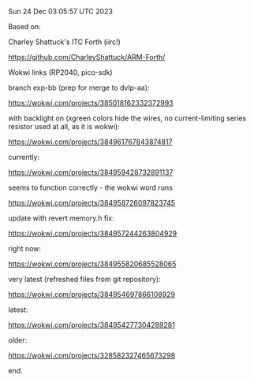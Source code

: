 Sun 24 Dec 03:05:57 UTC 2023

Based on:

  Charley Shattuck's ITC Forth (iirc!)

  https://github.com/CharleyShattuck/ARM-Forth/

Wokwi links (RP2040, pico-sdk)

branch exp-bb (prep for merge to dvlp-aa):

  https://wokwi.com/projects/385018162332372993

with backlight on (xgreen colors hide the wires,
no current-limiting series resistor used at all,
as it is wokwi):

  https://wokwi.com/projects/384961767843874817

currently:

  https://wokwi.com/projects/384959428732891137

seems to function correctly - the wokwi word runs

  https://wokwi.com/projects/384958726097823745

update with revert memory.h fix:

  https://wokwi.com/projects/384957244263804929

right now:

  https://wokwi.com/projects/384955820685528065


very latest (refreshed files from git repository):

  https://wokwi.com/projects/384954697866108929

latest:

  https://wokwi.com/projects/384954277304289281

older:

  https://wokwi.com/projects/328582327465673298

end.
